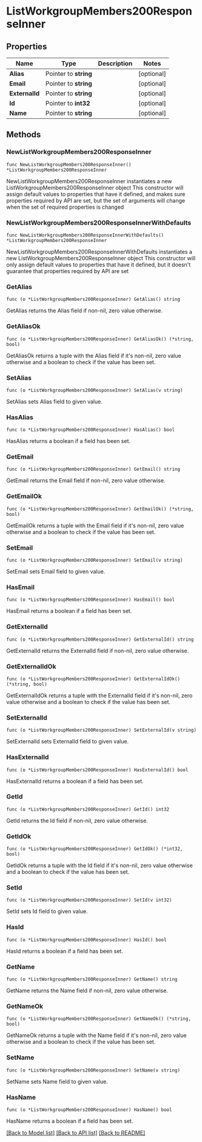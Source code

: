 # ListWorkgroupMembers200ResponseInner

## Properties

Name | Type | Description | Notes
------------ | ------------- | ------------- | -------------
**Alias** | Pointer to **string** |  | [optional] 
**Email** | Pointer to **string** |  | [optional] 
**ExternalId** | Pointer to **string** |  | [optional] 
**Id** | Pointer to **int32** |  | [optional] 
**Name** | Pointer to **string** |  | [optional] 

## Methods

### NewListWorkgroupMembers200ResponseInner

`func NewListWorkgroupMembers200ResponseInner() *ListWorkgroupMembers200ResponseInner`

NewListWorkgroupMembers200ResponseInner instantiates a new ListWorkgroupMembers200ResponseInner object
This constructor will assign default values to properties that have it defined,
and makes sure properties required by API are set, but the set of arguments
will change when the set of required properties is changed

### NewListWorkgroupMembers200ResponseInnerWithDefaults

`func NewListWorkgroupMembers200ResponseInnerWithDefaults() *ListWorkgroupMembers200ResponseInner`

NewListWorkgroupMembers200ResponseInnerWithDefaults instantiates a new ListWorkgroupMembers200ResponseInner object
This constructor will only assign default values to properties that have it defined,
but it doesn't guarantee that properties required by API are set

### GetAlias

`func (o *ListWorkgroupMembers200ResponseInner) GetAlias() string`

GetAlias returns the Alias field if non-nil, zero value otherwise.

### GetAliasOk

`func (o *ListWorkgroupMembers200ResponseInner) GetAliasOk() (*string, bool)`

GetAliasOk returns a tuple with the Alias field if it's non-nil, zero value otherwise
and a boolean to check if the value has been set.

### SetAlias

`func (o *ListWorkgroupMembers200ResponseInner) SetAlias(v string)`

SetAlias sets Alias field to given value.

### HasAlias

`func (o *ListWorkgroupMembers200ResponseInner) HasAlias() bool`

HasAlias returns a boolean if a field has been set.

### GetEmail

`func (o *ListWorkgroupMembers200ResponseInner) GetEmail() string`

GetEmail returns the Email field if non-nil, zero value otherwise.

### GetEmailOk

`func (o *ListWorkgroupMembers200ResponseInner) GetEmailOk() (*string, bool)`

GetEmailOk returns a tuple with the Email field if it's non-nil, zero value otherwise
and a boolean to check if the value has been set.

### SetEmail

`func (o *ListWorkgroupMembers200ResponseInner) SetEmail(v string)`

SetEmail sets Email field to given value.

### HasEmail

`func (o *ListWorkgroupMembers200ResponseInner) HasEmail() bool`

HasEmail returns a boolean if a field has been set.

### GetExternalId

`func (o *ListWorkgroupMembers200ResponseInner) GetExternalId() string`

GetExternalId returns the ExternalId field if non-nil, zero value otherwise.

### GetExternalIdOk

`func (o *ListWorkgroupMembers200ResponseInner) GetExternalIdOk() (*string, bool)`

GetExternalIdOk returns a tuple with the ExternalId field if it's non-nil, zero value otherwise
and a boolean to check if the value has been set.

### SetExternalId

`func (o *ListWorkgroupMembers200ResponseInner) SetExternalId(v string)`

SetExternalId sets ExternalId field to given value.

### HasExternalId

`func (o *ListWorkgroupMembers200ResponseInner) HasExternalId() bool`

HasExternalId returns a boolean if a field has been set.

### GetId

`func (o *ListWorkgroupMembers200ResponseInner) GetId() int32`

GetId returns the Id field if non-nil, zero value otherwise.

### GetIdOk

`func (o *ListWorkgroupMembers200ResponseInner) GetIdOk() (*int32, bool)`

GetIdOk returns a tuple with the Id field if it's non-nil, zero value otherwise
and a boolean to check if the value has been set.

### SetId

`func (o *ListWorkgroupMembers200ResponseInner) SetId(v int32)`

SetId sets Id field to given value.

### HasId

`func (o *ListWorkgroupMembers200ResponseInner) HasId() bool`

HasId returns a boolean if a field has been set.

### GetName

`func (o *ListWorkgroupMembers200ResponseInner) GetName() string`

GetName returns the Name field if non-nil, zero value otherwise.

### GetNameOk

`func (o *ListWorkgroupMembers200ResponseInner) GetNameOk() (*string, bool)`

GetNameOk returns a tuple with the Name field if it's non-nil, zero value otherwise
and a boolean to check if the value has been set.

### SetName

`func (o *ListWorkgroupMembers200ResponseInner) SetName(v string)`

SetName sets Name field to given value.

### HasName

`func (o *ListWorkgroupMembers200ResponseInner) HasName() bool`

HasName returns a boolean if a field has been set.


[[Back to Model list]](../README.md#documentation-for-models) [[Back to API list]](../README.md#documentation-for-api-endpoints) [[Back to README]](../README.md)


